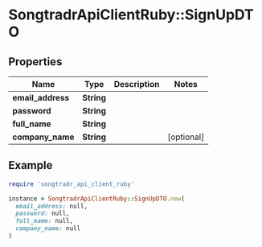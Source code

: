# SongtradrApiClientRuby::SignUpDTO

## Properties

| Name | Type | Description | Notes |
| ---- | ---- | ----------- | ----- |
| **email_address** | **String** |  |  |
| **password** | **String** |  |  |
| **full_name** | **String** |  |  |
| **company_name** | **String** |  | [optional] |

## Example

```ruby
require 'songtradr_api_client_ruby'

instance = SongtradrApiClientRuby::SignUpDTO.new(
  email_address: null,
  password: null,
  full_name: null,
  company_name: null
)
```


